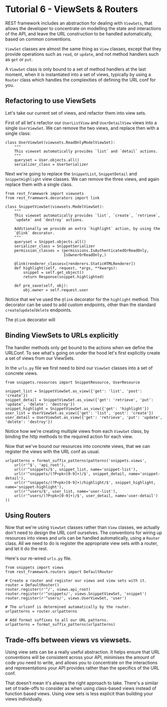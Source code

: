 # Tutorial 6 - ViewSets & Routers

REST framework includes an abstraction for dealing with `ViewSets`, that allows the developer to concentrate on modelling the state and interactions of the API, and leave the URL construction to be handled automatically, based on common conventions.

`ViewSet` classes are almost the same thing as `View` classes, except that they provide operations such as `read`, or `update`, and not method handlers such as `get` or `put`.

A `ViewSet` class is only bound to a set of method handlers at the last moment, when it is instantiated into a set of views, typically by using a `Router` class which handles the complexities of defining the URL conf for you.

## Refactoring to use ViewSets

Let's take our current set of views, and refactor them into view sets.

First of all let's refactor our `UserListView` and `UserDetailView` views into a single `UserViewSet`.  We can remove the two views, and replace then with a single class:

    class UserViewSet(viewsets.ReadOnlyModelViewSet):
        """
        This viewset automatically provides `list` and `detail` actions.
        """
        queryset = User.objects.all()
        serializer_class = UserSerializer

Next we're going to replace the `SnippetList`, `SnippetDetail` and `SnippetHighlight` view classes.  We can remove the three views, and again replace them with a single class.

    from rest_framework import viewsets
    from rest_framework.decorators import link

    class SnippetViewSet(viewsets.ModelViewSet):
        """
        This viewset automatically provides `list`, `create`, `retrieve`,
        `update` and `destroy` actions.
        
        Additionally we provide an extra `highlight` action, by using the
        `@link` decorator. 
        """
        queryset = Snippet.objects.all()
        serializer_class = SnippetSerializer
        permission_classes = (permissions.IsAuthenticatedOrReadOnly,
                              IsOwnerOrReadOnly,)

        @link(renderer_classes=[renderers.StaticHTMLRenderer])
        def highlight(self, request, *args, **kwargs):
            snippet = self.get_object()
            return Response(snippet.highlighted)

        def pre_save(self, obj):
            obj.owner = self.request.user

Notice that we've used the `@link` decorator for the `highlight` method.
This decorator can be used to add custom endpoints, other than the standard `create`/`update`/`delete` endpoints.

The `@link` decorator will  

## Binding ViewSets to URLs explicitly

The handler methods only get bound to the actions when we define the URLConf.
To see what's going on under the hood let's first explicitly create a set of views from our ViewSets.

In the `urls.py` file we first need to bind our `ViewSet` classes into a set of concrete views.

    from snippets.resources import SnippetResource, UserResource

    snippet_list = SnippetViewSet.as_view({'get': 'list', 'post': 'create'})
    snippet_detail = SnippetViewSet.as_view({'get': 'retrieve', 'put': 'update', 'delete': 'destroy'})
    snippet_highlight = SnippetViewSet.as_view({'get': 'highlight'})
    user_list = UserViewSet.as_view({'get': 'list', 'post': 'create'})
    user_detail = UserViewSet.as_view({'get': 'retrieve', 'put': 'update', 'delete': 'destroy'})

Notice how we're creating multiple views from each `ViewSet` class, by binding the http methods to the required action for each view.

Now that we've bound our resources into concrete views, that we can register the views with the URL conf as usual.

    urlpatterns = format_suffix_patterns(patterns('snippets.views',
        url(r'^$', 'api_root'),
        url(r'^snippets/$', snippet_list, name='snippet-list'),
        url(r'^snippets/(?P<pk>[0-9]+)/$', snippet_detail, name='snippet-detail'),
        url(r'^snippets/(?P<pk>[0-9]+)/highlight/$', snippet_highlight, name='snippet-highlight'),
        url(r'^users/$', user_list, name='user-list'),
        url(r'^users/(?P<pk>[0-9]+)/$', user_detail, name='user-detail')
    ))

## Using Routers

Now that we're using `ViewSet` classes rather than `View` classes, we actually don't need to design the URL conf ourselves.  The conventions for wiring up resources into views and urls can be handled automatically, using a `Router` class.  All we need to do is register the appropriate view sets with a router, and let it do the rest.

Here's our re-wired `urls.py` file.

    from snippets import views
    from rest_framework.routers import DefaultRouter

    # Create a router and register our views and view sets with it.
    router = DefaultRouter()
    router.register(r'^/', views.api_root)
    router.register(r'^snippets/', views.SnippetViewSet, 'snippet')
    router.register(r'^users/', views.UserViewSet, 'user')
    
    # The urlconf is determined automatically by the router.
    urlpatterns = router.urlpatterns
    
    # Add format suffixes to all our URL patterns.
    urlpatterns = format_suffix_patterns(urlpatterns)

## Trade-offs between views vs viewsets.

Using view sets can be a really useful abstraction.  It helps ensure that URL conventions will be consistent across your API, minimises the amount of code you need to write, and allows you to concentrate on the interactions and representations your API provides rather than the specifics of the URL conf.

That doesn't mean it's always the right approach to take.  There's a similar set of trade-offs to consider as when using class-based views instead of function based views.  Using view sets is less explicit than building your views individually.


